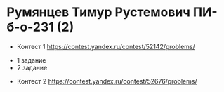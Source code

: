 # Румянцев Тимур Рустемович ПИ-б-о-231 (2)

- Контест 1 https://contest.yandex.ru/contest/52142/problems/  
+ 1 задание  
+ 2 задание  

- Контест 2 https://contest.yandex.ru/contest/52676/problems/



